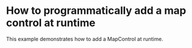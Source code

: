 # How to programmatically add a map control at runtime


<p>This example demonstrates how to add a MapControl at runtime.<br />
</p>

<br/>


